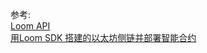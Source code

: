 








参考:  
[Loom API](https://loomx.io/developers/zh-CN/extdev-transfer-gateway.html#_1-%E5%B0%86%E4%BB%A3%E5%B8%81%E5%90%88%E7%BA%A6%E9%83%A8%E7%BD%B2%E5%88%B0-extdev)          
[用Loom SDK 搭建的以太坊侧链并部署智能合约](https://learnblockchain.cn/2019/04/29/use-loom)